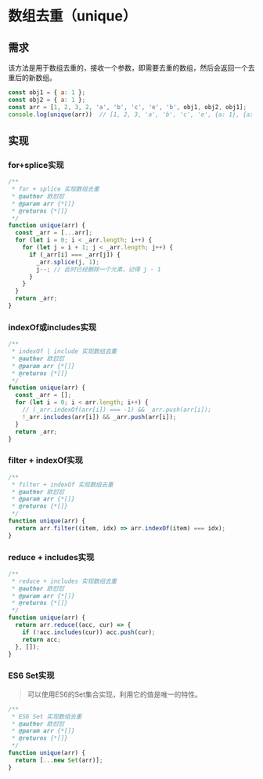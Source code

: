 # 数组去重（unique）

## 需求

该方法是用于数组去重的，接收一个参数，即需要去重的数组，然后会返回一个去重后的新数组。

```javascript
const obj1 = { a: 1 };
const obj2 = { a: 1 };
const arr = [1, 2, 3, 2, 'a', 'b', 'c', 'e', 'b', obj1, obj2, obj1];
console.log(unique(arr))  // [1, 2, 3, 'a', 'b', 'c', 'e', {a: 1}, {a: 1}]
```

## 实现

### for+splice实现

```javascript
/**
 * for + splice 实现数组去重
 * @author 欧怼怼
 * @param arr {*[]}
 * @returns {*[]}
 */
function unique(arr) {
  const _arr = [...arr];
  for (let i = 0; i < _arr.length; i++) {
    for (let j = i + 1; j < _arr.length; j++) {
      if (_arr[i] === _arr[j]) {
        _arr.splice(j, 1);
        j--; // 此时已经删除一个元素，记得 j - 1
      }
    }
  }
  return _arr;
}
```

### indexOf或includes实现

```javascript
/**
 * indexOf | include 实现数组去重
 * @author 欧怼怼
 * @param arr {*[]}
 * @returns {*[]}
 */
function unique(arr) {
  const _arr = [];
  for (let i = 0; i < arr.length; i++) {
    // (_arr.indexOf(arr[i]) === -1) && _arr.push(arr[i]);
    !_arr.includes(arr[i]) && _arr.push(arr[i]);
  }
  return _arr;
}
```

### filter + indexOf实现

```javascript
/**
 * filter + indexOf 实现数组去重
 * @author 欧怼怼
 * @param arr {*[]}
 * @returns {*[]}
 */
function unique(arr) {
  return arr.filter((item, idx) => arr.indexOf(item) === idx);
}
```

### reduce + includes实现

```javascript
/**
 * reduce + includes 实现数组去重
 * @author 欧怼怼
 * @param arr {*[]}
 * @returns {*[]}
 */
function unique(arr) {
  return arr.reduce((acc, cur) => {
    if (!acc.includes(cur)) acc.push(cur);
    return acc;
  }, []);
}
```

### ES6 Set实现

> 可以使用ES6的Set集合实现，利用它的值是唯一的特性。

```javascript
/**
 * ES6 Set 实现数组去重
 * @author 欧怼怼
 * @param arr {*[]}
 * @returns {*[]}
 */
function unique(arr) {
  return [...new Set(arr)];
}
```
